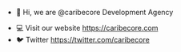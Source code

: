 
* 👋 Hi, we are @caribecore Development Agency
 
- 💻  Visit our website https://caribecore.com
- 🐦 Twitter https://twitter.com/caribecore
